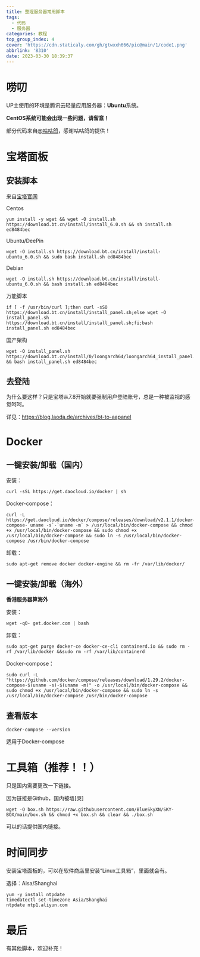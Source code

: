 ```yaml
---
title: 整理服务器常用脚本
tags:
  - 代码
  - 服务器
categories: 教程
top_group_index: 4
cover: 'https://cdn.staticaly.com/gh/gtwxxh666/pic@main/1/code1.png'
abbrlink: '8310'
date: 2023-03-30 18:39:37
---
```

# 唠叨

UP主使用的环境是腾讯云轻量应用服务器：**Ubuntu**系统。

**CentOS系统可能会出现一些问题，请留意！**

部分代码来自[@咕咕鸽](https://blog.laoda.de/)，感谢咕咕鸽的提供！

# 宝塔面板

## 安装脚本

来自[宝塔官网](https://bt.cn)

Centos

```Shell
yum install -y wget && wget -O install.sh https://download.bt.cn/install/install_6.0.sh && sh install.sh ed8484bec
```
Ubuntu/DeePin
```Shell
wget -O install.sh https://download.bt.cn/install/install-ubuntu_6.0.sh && sudo bash install.sh ed8484bec
```
Debian
```Shell
wget -O install.sh https://download.bt.cn/install/install-ubuntu_6.0.sh && bash install.sh ed8484bec
```
万能脚本
```Shell
if [ -f /usr/bin/curl ];then curl -sSO https://download.bt.cn/install/install_panel.sh;else wget -O install_panel.sh https://download.bt.cn/install/install_panel.sh;fi;bash install_panel.sh ed8484bec
```

国产架构

```Shell
wget -O install_panel.sh https://download.bt.cn/install/0/loongarch64/loongarch64_install_panel.sh && bash install_panel.sh ed8484bec
```
## 去登陆

为什么要这样？只是宝塔从7.8开始就要强制用户登陆账号，总是一种被监视的感觉呵呵。

详见：https://blog.laoda.de/archives/bt-to-aapanel

# Docker

## 一键安装/卸载（国内）

安装：

```Shell
curl -sSL https://get.daocloud.io/docker | sh
```

Docker-compose：

```Shell
curl -L https://get.daocloud.io/docker/compose/releases/download/v2.1.1/docker-compose-`uname -s`-`uname -m` > /usr/local/bin/docker-compose && chmod +x /usr/local/bin/docker-compose && sudo chmod +x /usr/local/bin/docker-compose && sudo ln -s /usr/local/bin/docker-compose /usr/bin/docker-compose
```

卸载：

```Shell
sudo apt-get remove docker docker-engine && rm -fr /var/lib/docker/
```

## 一键安装/卸载（海外）

**香港服务器算海外**

安装：

```Shell
wget -qO- get.docker.com | bash
```

卸载：

```Shell
sudo apt-get purge docker-ce docker-ce-cli containerd.io && sudo rm -rf /var/lib/docker &&sudo rm -rf /var/lib/containerd
```

Docker-compose：

```Shell
sudo curl -L "https://github.com/docker/compose/releases/download/1.29.2/docker-compose-$(uname -s)-$(uname -m)" -o /usr/local/bin/docker-compose && sudo chmod +x /usr/local/bin/docker-compose && sudo ln -s /usr/local/bin/docker-compose /usr/bin/docker-compose
```

## 查看版本

```Shell
docker-compose --version
```

适用于Docker-compose

# 工具箱（推荐！！）

只是国内需要更改一下链接。

因为链接是Github，国内被墙[哭]

```Shell
wget -O box.sh https://raw.githubusercontent.com/BlueSkyXN/SKY-BOX/main/box.sh && chmod +x box.sh && clear && ./box.sh
```

可以的话提供国内链接。

# 时间同步

安装宝塔面板的，可以在软件商店里安装“Linux工具箱”，里面就会有。

选择：Aisa/Shanghai

```Shell
yum -y install ntpdate
timedatectl set-timezone Asia/Shanghai
ntpdate ntp1.aliyun.com
```

# 最后

有其他脚本，欢迎补充！
